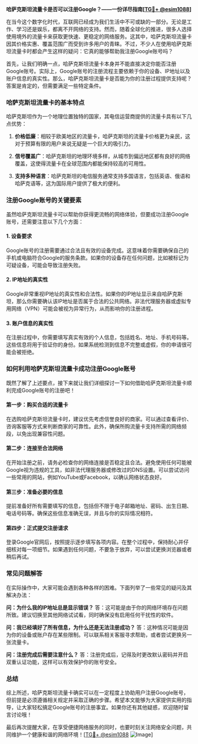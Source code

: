 **哈萨克斯坦流量卡是否可以注册Google？——一份详尽指南[[TG💪+ @esim1088](https://t.me/s/esim1088)]**

在当今这个数字化时代，互联网已经成为我们生活中不可或缺的一部分。无论是工作、学习还是娱乐，都离不开网络的支持。然而，随着全球化的推进，很多人选择使用境外的流量卡来获取更快速、更稳定的网络服务。这其中，哈萨克斯坦流量卡因其价格实惠、覆盖范围广而受到许多用户的青睐。不过，不少人在使用哈萨克斯坦流量卡时都会产生这样的疑问：它真的能够帮助我注册Google账号吗？

首先，让我们明确一点，哈萨克斯坦流量卡本身并不能直接决定你能否注册Google账号。实际上，Google账号的注册流程主要依赖于你的设备、IP地址以及账户信息的真实性。那么，哈萨克斯坦流量卡是否能为你的注册过程提供支持呢？答案是肯定的，但需要满足一些特定条件。

### **哈萨克斯坦流量卡的基本特点**

哈萨克斯坦作为一个地理位置独特的国家，其电信运营商提供的流量卡具有以下几点优势：

1. **价格低廉**：相较于欧美地区的流量卡，哈萨克斯坦的流量卡价格更为亲民，这对于预算有限的用户来说无疑是一个巨大的吸引力。
   
2. **信号覆盖广**：哈萨克斯坦的地理环境多样，从城市到偏远地区都有良好的网络覆盖，这使得流量卡在全球范围内都能保持较高的可用性。

3. **支持多种语言**：哈萨克斯坦的电信服务通常支持多国语言，包括英语、俄语和哈萨克语等，这为国际用户提供了极大的便利。

### **注册Google账号的关键要素**

虽然哈萨克斯坦流量卡可以帮助你获得更流畅的网络体验，但要成功注册Google账号，还需要注意以下几个方面：

#### **1. 设备要求**
Google账号的注册需要通过合法且有效的设备完成。这意味着你需要确保自己的手机或电脑符合Google的服务条款。如果你的设备存在任何问题，比如被标记为可疑设备，可能会导致注册失败。

#### **2. IP地址的真实性**
Google非常重视IP地址的真实性和合法性。如果你的IP地址显示来自哈萨克斯坦，那么你需要确认该IP地址是否属于合法的公共网络。非法代理服务器或虚拟专用网络（VPN）可能会被视为异常行为，从而影响你的注册进程。

#### **3. 账户信息的真实性**
在注册过程中，你需要填写真实有效的个人信息，包括姓名、地址、手机号码等。这些信息将用于验证你的身份。如果系统检测到信息不完整或虚假，你的申请很可能会被拒绝。

### **如何利用哈萨克斯坦流量卡成功注册Google账号**

既然了解了上述要点，接下来就让我们详细探讨一下如何借助哈萨克斯坦流量卡顺利完成Google账号的注册吧！

#### **第一步：购买合适的流量卡**
在选购哈萨克斯坦流量卡时，建议优先考虑信誉良好的商家。可以通过查看评价、咨询客服等方式来判断商家的可靠性。此外，确保所购流量卡支持所需的网络频段，以免出现兼容性问题。

#### **第二步：连接至合法网络**
在开始注册之前，请务必检查你的网络连接是否稳定且合法。避免使用任何可能被Google视为违规的工具，如非法代理服务器或修改过的DNS设置。可以尝试访问一些常用的网站，例如YouTube或Facebook，以确认网络状态良好。

#### **第三步：准备必要的信息**
提前准备好所有需要填写的信息，包括但不限于电子邮箱地址、密码、出生日期、电话号码等。确保这些信息准确无误，并且与你的实际情况相符。

#### **第四步：正式提交注册请求**
登录Google官网后，按照提示逐步填写各项内容。在整个过程中，保持耐心并仔细核对每一项细节。如果遇到任何问题，不要急于放弃，可以尝试更换浏览器或者稍后再试。

### **常见问题解答**

在实际操作中，大家可能会遇到各种各样的困难。下面列举了一些常见的疑问及其解决办法：

**问：为什么我的IP地址总是显示错误？**
答：这可能是由于你的网络环境存在问题所致。建议切换至其他网络试试看，同时确保没有启用任何干扰性的软件。

**问：我已经填好了所有信息，为什么还是无法注册成功？**
答：这种情况可能是因为你的设备或账户存在某些限制。可以联系相关客服寻求帮助，或者尝试更换另一张流量卡。

**问：注册完成后需要注意什么？**
答：注册完成后，记得及时更改默认密码并开启双重认证功能，这样可以有效保护你的账号安全。

### **总结**

综上所述，哈萨克斯坦流量卡确实可以在一定程度上协助用户注册Google账号，但前提是必须遵循相关规定并采取正确的步骤。希望本文能够为大家提供实用的指导，让大家轻松搞定Google账号的注册事宜。如果你还有其他疑惑，欢迎随时留言讨论哦！

最后再次提醒大家，在享受便捷网络服务的同时，也要时刻关注网络安全问题，共同维护一个健康和谐的网络环境！[[TG💪+ @esim1088](https://t.me/s/esim1088) ![Image](https://i.postimg.cc/4NQfJmqS/Snipaste-2025-05-13-00-14-12.png)]
